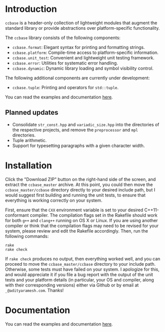 <!--
  ** File Name:	README.md
  ** Author:	Aditya Ramesh
  ** Date:	12/05/2012
  ** Contact:	_@adityaramesh.com
-->

# Introduction

`ccbase` is a header-only collection of lightweight modules that augment the
standard library or provide abstractions over platform-specific functionality.

The `ccbase` library consists of the following components:

- `ccbase.format`: Elegant syntax for printing and formatting strings.
- `ccbase.platform`: Compile-time access to platform-specific information.
- `ccbase.unit_test`: Convenient and lightweight unit testing framework.
- `ccbase.error`: Utilities for systematic error handling.
- `ccbase.dynamic`: Dynamic library loading and symbol visibility control.

The following additional components are currently under development:

- `ccbase.tuple`: Printing and operators for `std::tuple`.

You can read the examples and documentation
[here]("blob/master/documentation.md").

## Planned updates

- Consolidate `str_const.hpp` and `variadic_size.hpp` into the directories of
  the respective projects, and remove the `preprocessor` and `mpl` directories.
- Tuple arithmetic.
- Support for typesetting paragraphs with a given character width. 

# Installation

Click the "Download ZIP" button on the right-hand side of the screen, and
extract the `ccbase_master` archive. At this point, you could then move the
`ccbase_master/ccbase` directory directly to your desired include path, but I
would suggest first building and running the unit tests, to ensure that
everything is working correctly on your system.

First, ensure that the `CXX` environment variable is set to your desired
C++11-conformant compiler. The compilation flags set in the Rakefile should work
for both `g++` and `clang++` running on OS X or Linux. If you are using another
compiler or think that the compilation flags may need to be revised for your
system, please review and edit the Rakefile accordingly. Then, run the following
commands:

	rake
	rake check

If `rake check` produces no output, then everything worked well, and you can
proceed to move the `ccbase_master/ccbase` directory to your include path.
Otherwise, some tests must have failed on your system. I apologize for this, and
would appreciate it if you file a bug report with the output of the unit tests
and your platform details (in particular, your OS and compiler, along with their
corresponding versions) either via Github or by email at `_@adityaramesh.com`.
Thanks!

# Documentation

You can read the examples and documentation
[here]("blob/master/documentation.md").
